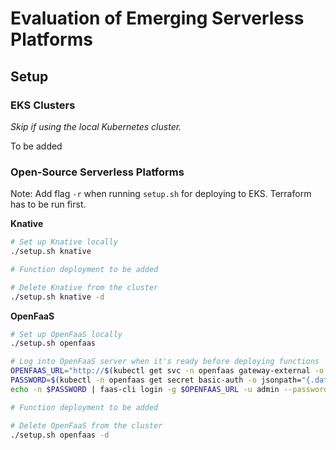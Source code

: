 # Evaluation of Emerging Serverless Platforms

## Setup

### EKS Clusters

_Skip if using the local Kubernetes cluster._

To be added

### Open-Source Serverless Platforms

Note: Add flag `-r` when running `setup.sh` for deploying to EKS. Terraform has to be run first.

**Knative**

```sh
# Set up Knative locally
./setup.sh knative

# Function deployment to be added

# Delete Knative from the cluster
./setup.sh knative -d
```

**OpenFaaS**

```sh
# Set up OpenFaaS locally
./setup.sh openfaas

# Log into OpenFaaS server when it's ready before deploying functions
OPENFAAS_URL="http://$(kubectl get svc -n openfaas gateway-external -o jsonpath='{.status.loadBalancer.ingress[0].hostname}'):8080"
PASSWORD=$(kubectl -n openfaas get secret basic-auth -o jsonpath="{.data.basic-auth-password}" | base64 --decode)
echo -n $PASSWORD | faas-cli login -g $OPENFAAS_URL -u admin --password-stdin

# Function deployment to be added

# Delete OpenFaaS from the cluster
./setup.sh openfaas -d
```
